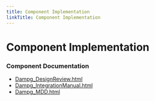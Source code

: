 ```yaml
---
title: Component Implementation
linkTitle: Component Implementation
---
```


# Component Implementation
### Component Documentation

- [Dampg_DesignReview.html](doc/Dampg_DesignReview.html)
- [Dampg_IntegrationManual.html](doc/Dampg_IntegrationManual.html)
- [Dampg_MDD.html](doc/Dampg_MDD.html)

